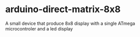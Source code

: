 arduino-direct-matrix-8x8
=========================

A small device that produce 8x8 display with a single ATmega microcontroler and a led display
